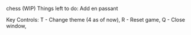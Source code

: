chess (WIP)
Things left to do: Add en passant

Key Controls: T - Change theme (4 as of now), R - Reset game, Q - Close window,
